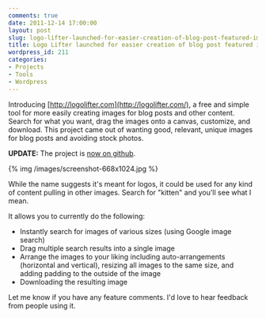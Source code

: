 ```yaml
---
comments: true
date: 2011-12-14 17:00:00
layout: post
slug: logo-lifter-launched-for-easier-creation-of-blog-post-featured-images
title: Logo Lifter launched for easier creation of blog post featured images
wordpress_id: 211
categories:
- Projects
- Tools
- Wordpress
---
```


Introducing [http://logolifter.com](http://logolifter.com/), a free and simple tool for more easily creating images for blog posts and other content. Search for what you want, drag the images onto a canvas, customize, and download. This project came out of wanting good, relevant, unique images for blog posts and avoiding stock photos.

**UPDATE:** The project is [now on github](https://github.com/mrdanadams/logolifter).

<!-- more -->

{% img /images/screenshot-668x1024.jpg %}

While the name suggests it's meant for logos, it could be used for any kind of content pulling in other images. Search for "kitten" and you'll see what I mean.

It allows you to currently do the following:

* Instantly search for images of various sizes (using Google image search)
* Drag multiple search results into a single image
* Arrange the images to your liking including auto-arrangements (horizontal and vertical), resizing all images to the same size, and adding padding to the outside of the image
* Downloading the resulting image


Let me know if you have any feature comments. I'd love to hear feedback from people using it.
